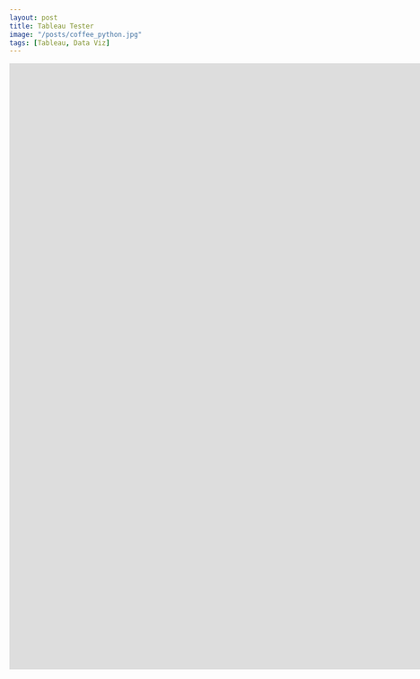 ```yaml
---
layout: post
title: Tableau Tester
image: "/posts/coffee_python.jpg"
tags: [Tableau, Data Viz]
---
```


<iframe seamless frameborder="0" src="https://public.tableau.com/views/DSIEarthquakeDashboard/DSIEarthquakeTracker?:embed=yes&:display_count=yes&:showVizHome=no" width = '1920' height = '1080'></iframe> 

